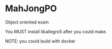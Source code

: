 # MahJongPO
Object oriented exam

You MUST install liballegro5
after you could make.

NOTE: you could build with docker
